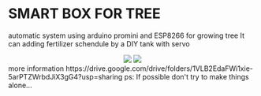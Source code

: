 # SMART BOX FOR TREE
automatic system using arduino promini and ESP8266 for growing tree
It can adding fertilizer schendule by a DIY tank with servo
<div align="center">
  <img src="https://c3mu.github.io/OrtherImage/Smart_Tree.jpg">
  <img src="https://c3mu.github.io/OrtherImage/Smart_Tree1.jpg.png">
</div>
more information
https://drive.google.com/drive/folders/1VLB2EdaFWi1xie-5arPTZWrbdJiX3gG4?usp=sharing
ps: If possible don't try to make things alone...  
